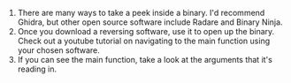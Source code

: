 1. There are many ways to take a peek inside a binary. I'd recommend Ghidra, but other open source software include Radare and Binary Ninja.
2. Once you download a reversing software, use it to open up the binary. Check out a youtube tutorial on navigating to the main function using your chosen software.
3. If you can see the main function, take a look at the arguments that it's reading in.